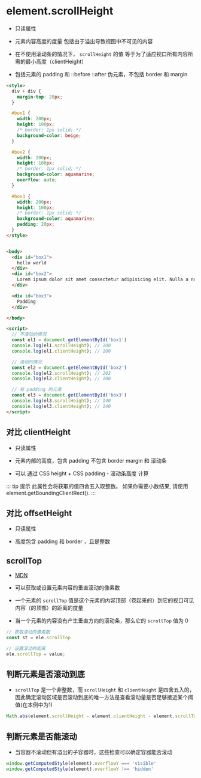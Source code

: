 # element.scrollHeight

- 只读属性

- 元素内容高度的度量 包括由于溢出导致视图中不可见的内容

- 在不使用滚动条的情况下， `scrollHeight` 的值 等于为了适应视口所有内容所需的最小高度（clientHeight）

- 包括元素的 padding 和 ::before ::after 伪元素，不包括 border 和 margin

```html
<style>
  div + div {
    margin-top: 20px;
  }

  #box1 {
    width: 200px;
    height: 100px;
    /* border: 1px solid; */
    background-color: beige;
  }

  #box2 {
    width: 200px;
    height: 100px;
    /* border: 1px solid; */
    background-color: aquamarine;
    overflow: auto;
  }

  #box3 {
    width: 200px;
    height: 100px;
    /* border: 1px solid; */
    background-color: aquamarine;
    padding: 20px;
  }
</style>


<body>
  <div id="box1">
    hello world
  </div>
  <div id="box2">
    Lorem ipsum dolor sit amet consectetur adipisicing elit. Nulla a nobis ipsam voluptates, reprehenderit magni. Quis sit porro ex totam at, aliquam eaque, nisi officia perferendis voluptates id. Ipsam, nemo?
  </div>

  <div id="box3">
    Padding
  </div>

</body>

<script>
  // 不滚动的情况
  const el1 = document.getElementById('box1')
  console.log(el1.scrollHeight); // 100
  console.log(el1.clientHeight); // 100

  // 滚动的情况
  const el2 = document.getElementById('box2')
  console.log(el2.scrollHeight); // 202
  console.log(el2.clientHeight); // 100

  // 有 padding 的元素
  const el3 = document.getElementById('box3')
  console.log(el3.scrollHeight); // 140
  console.log(el3.clientHeight); // 140
</script>
```

## 对比 clientHeight

- 只读属性

- 元素内部的高度，包含 padding 不包含 border margin 和 滚动条

- 可以 通过 CSS height + CSS padding - 滚动条高度 计算

::: tip 提示
此属性会将获取的值四舍五入取整数。 如果你需要小数结果, 请使用 element.getBoundingClientRect().
:::

## 对比 offsetHeight

- 只读属性

- 高度包含 padding 和 border ，且是整数

## scrollTop

- [MDN](https://developer.mozilla.org/zh-CN/docs/Web/API/Element/scrollTop)

- 可以获取或设置元素内容的垂直滚动的像素数

- 一个元素的 `scrollTop` 值是这个元素的内容顶部（卷起来的）到它的视口可见内容（的顶部）的距离的度量

- 当一个元素的内容没有产生垂直方向的滚动条，那么它的 `scrollTop` 值为 0

```js
// 获取滚动的像素数
const st = ele.scrollTop

// 设置滚动的距离
ele.scrollTop = value;
```

## 判断元素是否滚动到底

- `scrollTop` 是一个非整数，而 `scrollHeight` 和 `clientHeight` 是四舍五入的，因此确定滚动区域是否滚动到底的唯一方法是查看滚动量是否足够接近某个阈值(在本例中为1)

```js
Math.abs(element.scrollHeight - element.clientHeight - element.scrollTop) < 1
```

## 判断元素是否能滚动

- 当容器不滚动但有溢出的子容器时，这些检查可以确定容器能否滚动

```js
window.getComputedStyle(element).overflowY === 'visible'
window.getComputedStyle(element).overflowY !== 'hidden'
```
